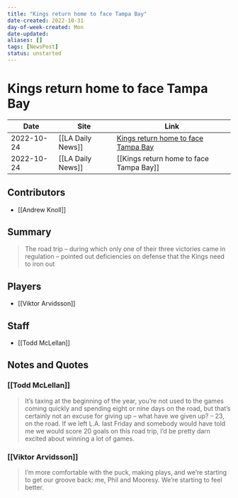```yaml
---
title: "Kings return home to face Tampa Bay"
date-created: 2022-10-31
day-of-week-created: Mon
date-updated: 
aliases: []
tags: [NewsPost]
status: unstarted
---
```


# Kings return home to face Tampa Bay

| Date       | Site              | Link                                                                                                             |
| ---------- | ----------------- | ---------------------------------------------------------------------------------------------------------------- |
| 2022-10-24 | [[LA Daily News]] | [Kings return home to face Tampa Bay](https://www.dailynews.com/2022/10/24/kings-return-home-to-face-tampa-bay/) |
| 2022-10-24 | [[LA Daily News]] | [[Kings return home to face Tampa Bay]]                                                                          |

## Contributors
- [[Andrew Knoll]]


## Summary
> The road trip – during which only one of their three victories came in regulation – pointed out deficiencies on defense that the Kings need to iron out


## Players
- [[Viktor Arvidsson]]


## Staff
- [[Todd McLellan]]


## Notes and Quotes
### [[Todd McLellan]]
> It’s taxing at the beginning of the year, you’re not used to the games coming quickly and spending eight or nine days on the road, but that’s certainly not an excuse for giving up – what have we given up? – 23, on the road. If we left L.A. last Friday and somebody would have told me we would score 20 goals on this road trip, I’d be pretty darn excited about winning a lot of games.

### [[Viktor Arvidsson]]
> I’m more comfortable with the puck, making plays, and we’re starting to get our groove back: me, Phil and Mooresy. We’re starting to feel better.
